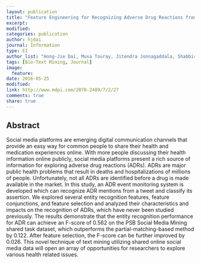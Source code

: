 ```yaml
---
layout: publication
title: "Feature Engineering for Recognizing Adverse Drug Reactions fromTwitter Posts"
excerpt:
modified:
categories: publication
author: hjdai
journal: Information
type: EI
author_list: "Hong-Jie Dai, Musa Touray, Jitendra Jonnagaddala, Shabbir Syed-Abdul"
tags: [Bio-Text Mining, Journal]
image:
  feature:
date: 2016-05-25
modified: 
link: http://www.mdpi.com/2078-2489/7/2/27
comments: true
share: true
---
```


## Abstract

Social media platforms are emerging digital communication channels that provide an easy way for common people to share their health and medication experiences online. With more people discussing their health information online publicly, social media platforms present a rich source of information for exploring adverse drug reactions (ADRs). ADRs are major public health problems that result in deaths and hospitalizations of millions of people. Unfortunately, not all ADRs are identified before a drug is made available in the market. In this study, an ADR event monitoring system is developed which can recognize ADR mentions from a tweet and classify its assertion. We explored several entity recognition features, feature conjunctions, and feature selection and analyzed their characteristics and impacts on the recognition of ADRs, which have never been studied previously. The results demonstrate that the entity recognition performance for ADR can achieve an F-score of 0.562 on the PSB Social Media Mining shared task dataset, which outperforms the partial-matching-based method by 0.122. After feature selection, the F-score can be further improved by 0.026. This novel technique of text mining utilizing shared online social media data will open an array of opportunities for researchers to explore various health related issues.
